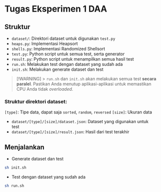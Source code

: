 # Tugas Eksperimen 1 DAA

## Struktur

- `dataset/`: Direktori dataset untuk digunakan `test.py`
- `heaps.py`: Implementasi Heapsort
- `shells.py`: Implementasi Randomized Shellsort
- `test.py`: Python script untuk semua test, serta generator
- `result.py`: Python script untuk menampilkan semua hasil test
- `run.sh`: Melakukan test dengan dataset yang sudah ada
- `init.sh`: Melakukan generate dataset dan test

> [!WARNING] > `run.sh` dan `init.sh` akan melakukan semua test **secara paralel**. Pastikan Anda menutup aplikasi-aplikasi
> untuk memastikan CPU Anda tidak _overloaded_.

### Struktur direktori dataset:

`[type]`: Tipe data, dapat saja `sorted`, `random`, `reversed`
`[size]`: Ukuran data

- `dataset/[type]/[size]/dataset.json`: Dataset yang digunakan untuk test
- `dataset/[type]/[size]/result.json`: Hasil dari test terakhir

## Menjalankan

- Generate dataset dan test

```bash
sh init.sh
```

- Test dengan dataset yang sudah ada

```bash
sh run.sh
```
